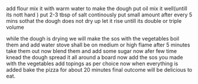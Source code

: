 add flour
mix it with warm water to make the dough
put oil
mix it well(untill its nott hard )
put 2-3 tbsp of salt
continously put small amount after every 5 mins sothat the dough does not dry up 
let it rise untill its double or triple volume 

while the dough is drying we will make the sos with the vegetables
boil them 
and add water
stove shall be on medium or high flame 
after 5 minutes take them out
now blend them and add some sugar
now afer few time knead the dough
spread it all around a board
now add the sos you made with the vegetables
add topings as per choice
now when everything is added 
bake the pizza for about 20 minutes
final outcome will be delicious to eat.


